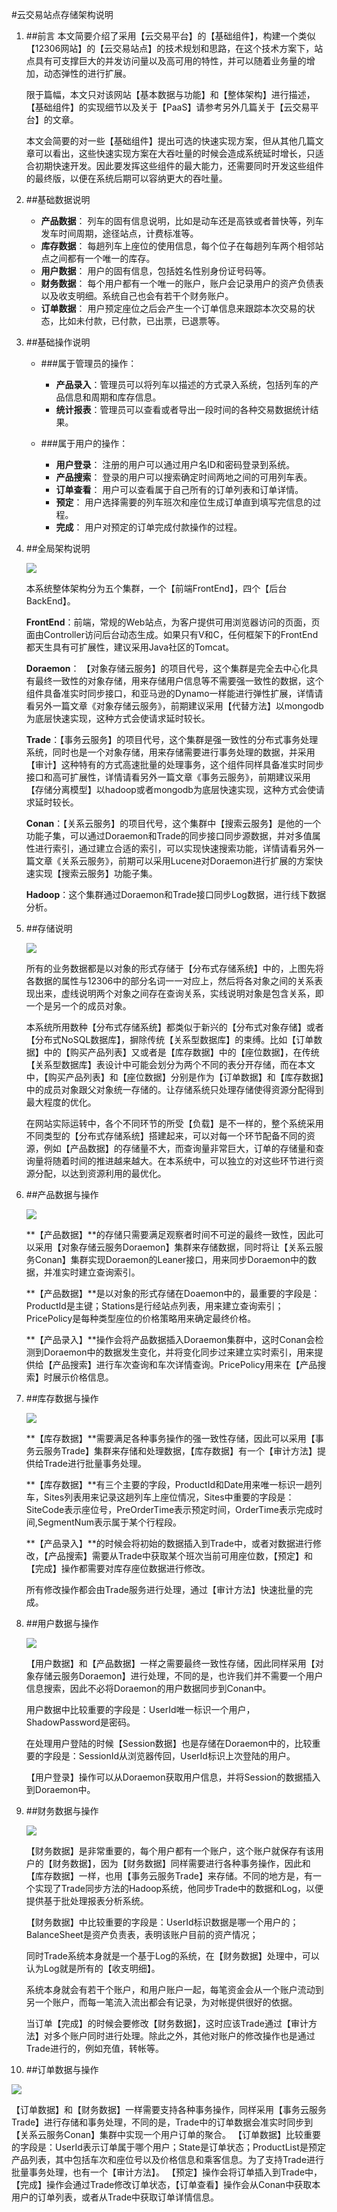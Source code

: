 #云交易站点存储架构说明

1. ##前言
   本文简要介绍了采用【云交易平台】的【基础组件】，构建一个类似【12306网站】的【云交易站点】的技术规划和思路，在这个技术方案下，站点具有可支撑巨大的并发访问量以及高可用的特性，并可以随着业务量的增加，动态弹性的进行扩展。
   
   限于篇幅，本文只对该网站【基本数据与功能】和【整体架构】进行描述，【基础组件】的实现细节以及关于【PaaS】请参考另外几篇关于【云交易平台】的文章。
   
   本文会简要的对一些【基础组件】提出可选的快速实现方案，但从其他几篇文章可以看出，这些快速实现方案在大吞吐量的时候会造成系统延时增长，只适合初期快速开发。因此要发挥这些组件的最大能力，还需要同时开发这些组件的最终版，以便在系统后期可以容纳更大的吞吐量。
   
2. ##基础数据说明

   * **产品数据**： 列车的固有信息说明，比如是动车还是高铁或者普快等，列车发车时间周期，途径站点，计费标准等。
   * **库存数据**： 每趟列车上座位的使用信息，每个位子在每趟列车两个相邻站点之间都有一个唯一的库存。
   * **用户数据**： 用户的固有信息，包括姓名性别身份证号码等。
   * **财务数据**： 每个用户都有一个唯一的账户，账户会记录用户的资产负债表以及收支明细。系统自己也会有若干个财务账户。
   * **订单数据**： 用户预定座位之后会产生一个订单信息来跟踪本次交易的状态，比如未付款，已付款，已出票，已退票等。
   
3. ##基础操作说明

   * ###属于管理员的操作：
      * **产品录入**：管理员可以将列车以描述的方式录入系统，包括列车的产品信息和周期和库存信息。
      * **统计报表**：管理员可以查看或者导出一段时间的各种交易数据统计结果。
      
   * ###属于用户的操作：
      * **用户登录**： 注册的用户可以通过用户名ID和密码登录到系统。
      * **产品搜索**： 登录的用户可以搜索确定时间两地之间的可用列车表。
      * **订单查看**： 用户可以查看属于自己所有的订单列表和订单详情。
      * **预定**： 用户选择需要的列车班次和座位生成订单直到填写完信息的过程。
      * **完成**： 用户对预定的订单完成付款操作的过程。
      
4. ##全局架构说明
   
   ![](12306/全局架构说明.png)
   
   本系统整体架构分为五个集群，一个【前端FrontEnd】，四个【后台BackEnd】。
   
   **FrontEnd**：前端，常规的Web站点，为客户提供可用浏览器访问的页面，页面由Controller访问后台动态生成。如果只有V和C，任何框架下的FrontEnd都天生具有可扩展性，建议采用Java社区的Tomcat。
   
   **Doraemon**： 【对象存储云服务】的项目代号，这个集群是完全去中心化具有最终一致性的对象存储，用来存储用户信息等不需要强一致性的数据，这个组件具备准实时同步接口，和亚马逊的Dynamo一样能进行弹性扩展，详情请看另外一篇文章《对象存储云服务》，前期建议采用【代替方法】以mongodb为底层快速实现，这种方式会使请求延时较长。
   
   **Trade**：【事务云服务】的项目代号，这个集群是强一致性的分布式事务处理系统，同时也是一个对象存储，用来存储需要进行事务处理的数据，并采用【审计】这种特有的方式高速批量的处理事务，这个组件同样具备准实时同步接口和高可扩展性，详情请看另外一篇文章《事务云服务》，前期建议采用【存储分离模型】以hadoop或者mongodb为底层快速实现，这种方式会使请求延时较长。
   
   **Conan**：【关系云服务】的项目代号，这个集群中【搜索云服务】是他的一个功能子集，可以通过Doraemon和Trade的同步接口同步源数据，并对多值属性进行索引，通过建立合适的索引，可以实现快速搜索功能，详情请看另外一篇文章《关系云服务》，前期可以采用Lucene对Doraemon进行扩展的方案快速实现【搜索云服务】功能子集。
   
   **Hadoop**：这个集群通过Doraemon和Trade接口同步Log数据，进行线下数据分析。
   
5. ##存储说明
   
   ![](12306/存储说明.png)
   
   所有的业务数据都是以对象的形式存储于【分布式存储系统】中的，上图先将各数据的属性与12306中的部分名词一一对应上，然后将各对象之间的关系表现出来，虚线说明两个对象之间存在查询关系，实线说明对象是包含关系，即一个是另一个的成员对象。
   
   本系统所用数种【分布式存储系统】都类似于新兴的【分布式对象存储】或者【分布式NoSQL数据库】，摒除传统【关系型数据库】的束缚。比如【订单数据】中的【购买产品列表】又或者是【库存数据】中的【座位数据】，在传统【关系型数据库】表设计中可能会划分为两个不同的表分开存储，而在本文中，【购买产品列表】和【座位数据】分别是作为【订单数据】和【库存数据】中的成员对象跟父对象统一存储的。让存储系统只处理存储使得资源分配得到最大程度的优化。
   
   在网站实际运转中，各个不同环节的所受【负载】是不一样的，整个系统采用不同类型的【分布式存储系统】搭建起来，可以对每一个环节配备不同的资源，例如【产品数据】的存储量不大，而查询量非常巨大，订单的存储量和查询量将随着时间的推进越来越大。在本系统中，可以独立的对这些环节进行资源分配，以达到资源利用的最优化。
   
6. ##产品数据与操作
   
   ![](12306/产品数据与操作.png)
   
   **【产品数据】**的存储只需要满足观察者时间不可逆的最终一致性，因此可以采用【对象存储云服务Doraemon】集群来存储数据，同时将让【关系云服务Conan】集群实现Doraemon的Leaner接口，用来同步Doraemon中的数据，并准实时建立查询索引。
   
   **【产品数据】**是以对象的形式存储在Doaemon中的，最重要的字段是：ProductId是主键；Stations是行经站点列表，用来建立查询索引；PricePolicy是每种类型座位的价格策略用来确定最终价格。
   
   **【产品录入】**操作会将产品数据插入Doraemon集群中，这时Conan会检测到Doraemon中的数据发生变化，并将变化同步过来建立实时索引，用来提供给【产品搜索】进行车次查询和车次详情查询。PricePolicy用来在【产品搜索】时展示价格信息。
   
7. ##库存数据与操作
   
   ![](12306/库存数据与操作.png)
   
   **【库存数据】**需要满足各种事务操作的强一致性存储，因此可以采用【事务云服务Trade】集群来存储和处理数据，【库存数据】有一个【审计方法】提供给Trade进行批量事务处理。
   
   **【库存数据】**有三个主要的字段，ProductId和Date用来唯一标识一趟列车，Sites列表用来记录这趟列车上座位情况，Sites中重要的字段是：SiteCode表示座位号，PreOrderTime表示预定时间，OrderTime表示完成时间,SegmentNum表示属于某个行程段。
   
   **【产品录入】**的时候会将初始的数据插入到Trade中，或者对数据进行修改，【产品搜索】需要从Trade中获取某个班次当前可用座位数，【预定】和【完成】操作都需要对库存座位数据进行修改。
   
    所有修改操作都会由Trade服务进行处理，通过【审计方法】快速批量的完成。
    
8. ##用户数据与操作
   
   ![](12306/用户数据与操作.png)
   
   【用户数据】和【产品数据】一样之需要最终一致性存储，因此同样采用【对象存储云服务Doraemon】进行处理，不同的是，也许我们并不需要一个用户信息搜索，因此不必将Doraemon的用户数据同步到Conan中。
   
   用户数据中比较重要的字段是：UserId唯一标识一个用户，ShadowPassword是密码。
   
   在处理用户登陆的时候【Session数据】也是存储在Doraemon中的，比较重要的字段是：SessionId从浏览器传回，UserId标识上次登陆的用户。
   
   【用户登录】操作可以从Doraemon获取用户信息，并将Session的数据插入到Doraemon中。
   
9. ##财务数据与操作
   
   ![](12306/财务数据与操作.png)
   
   【财务数据】是非常重要的，每个用户都有一个账户，这个账户就保存有该用户的【财务数据】，因为【财务数据】同样需要进行各种事务操作，因此和【库存数据】一样，也用【事务云服务Trade】来存储。不同的地方是，有一个实现了Trade同步方法的Hadoop系统，他同步Trade中的数据和Log，以便提供基于批处理报表分析系统。
   
   【财务数据】中比较重要的字段是：UserId标识数据是哪一个用户的；BalanceSheet是资产负责表，表明该账户目前的资产情况；
   
   同时Trade系统本身就是一个基于Log的系统，在【财务数据】处理中，可以认为Log就是所有的【收支明细】。
   
   系统本身就会有若干个账户，和用户账户一起，每笔资金会从一个账户流动到另一个账户，而每一笔流入流出都会有记录，为对帐提供很好的依据。
   
   当订单【完成】的时候会要修改【财务数据】，这时应该Trade通过【审计方法】对多个账户同时进行处理。除此之外，其他对账户的修改操作也是通过Trade进行的，例如充值，转帐等。
   
10. ##订单数据与操作
   
   ![](12306/订单数据与操作.png)
   
   【订单数据】和【财务数据】一样需要支持各种事务操作，同样采用【事务云服务Trade】进行存储和事务处理，不同的是，Trade中的订单数据会准实时同步到【关系云服务Conan】集群中实现一个用户订单的聚合。
   【订单数据】比较重要的字段是：UserId表示订单属于哪个用户；State是订单状态；ProductList是预定产品列表，其中包括车次和座位号以及价格信息和乘客信息。为了支持Trade进行批量事务处理，也有一个【审计方法】。
   【预定】操作会将订单插入到Trade中，【完成】操作会通过Trade修改订单状态，【订单查看】操作会从Conan中获取本用户的订单列表，或者从Trade中获取订单详情信息。
   